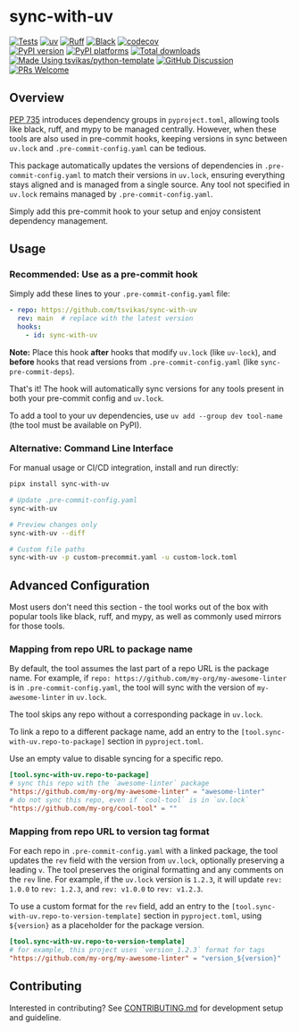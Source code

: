 # sync-with-uv

[![Tests][tests-badge]][tests-link]
[![uv][uv-badge]][uv-link]
[![Ruff][ruff-badge]][ruff-link]
[![Black][black-badge]][black-link]
[![codecov][codecov-badge]][codecov-link]
\
[![PyPI version][pypi-version-badge]][pypi-link]
[![PyPI platforms][pypi-platforms-badge]][pypi-link]
[![Total downloads][pepy-badge]][pepy-link]
\
[![Made Using tsvikas/python-template][template-badge]][template-link]
[![GitHub Discussion][github-discussions-badge]][github-discussions-link]
[![PRs Welcome][prs-welcome-badge]][prs-welcome-link]

## Overview

[PEP 735](https://peps.python.org/pep-0735/) introduces dependency groups in `pyproject.toml`,
allowing tools like black, ruff, and mypy to be managed centrally.
However, when these tools are also used in pre-commit hooks,
keeping versions in sync between `uv.lock` and `.pre-commit-config.yaml` can be tedious.

This package automatically updates the versions of dependencies in `.pre-commit-config.yaml` to match their versions in `uv.lock`,
ensuring everything stays aligned and is managed from a single source.
Any tool not specified in `uv.lock` remains managed by `.pre-commit-config.yaml`.

Simply add this pre-commit hook to your setup and enjoy consistent dependency management.

## Usage

### Recommended: Use as a pre-commit hook

Simply add these lines to your `.pre-commit-config.yaml` file:

```yaml
- repo: https://github.com/tsvikas/sync-with-uv
  rev: main  # replace with the latest version
  hooks:
    - id: sync-with-uv
```

**Note:** Place this hook **after** hooks that modify `uv.lock` (like `uv-lock`), and **before** hooks that read versions from `.pre-commit-config.yaml` (like `sync-pre-commit-deps`).

That's it! The hook will automatically sync versions for any tools present in both your pre-commit config and `uv.lock`.

To add a tool to your uv dependencies, use `uv add --group dev tool-name` (the tool must be available on PyPI).

### Alternative: Command Line Interface

For manual usage or CI/CD integration, install and run directly:

```bash
pipx install sync-with-uv

# Update .pre-commit-config.yaml
sync-with-uv

# Preview changes only
sync-with-uv --diff

# Custom file paths
sync-with-uv -p custom-precommit.yaml -u custom-lock.toml
```

## Advanced Configuration

Most users don't need this section -
the tool works out of the box with popular tools like black, ruff, and mypy,
as well as commonly used mirrors for those tools.

### Mapping from repo URL to package name

By default, the tool assumes the last part of a repo URL is the package name.
For example, if `repo: https://github.com/my-org/my-awesome-linter` is in `.pre-commit-config.yaml`,
the tool will sync with the version of `my-awesome-linter` in `uv.lock`.

The tool skips any repo without a corresponding package in `uv.lock`.

To link a repo to a different package name,
add an entry to the `[tool.sync-with-uv.repo-to-package]` section in `pyproject.toml`.

Use an empty value to disable syncing for a specific repo.

```toml
[tool.sync-with-uv.repo-to-package]
# sync this repo with the `awesome-linter` package
"https://github.com/my-org/my-awesome-linter" = "awesome-linter"
# do not sync this repo, even if `cool-tool` is in `uv.lock`
"https://github.com/my-org/cool-tool" = ""
```

### Mapping from repo URL to version tag format

For each repo in `.pre-commit-config.yaml` with a linked package,
the tool updates the `rev` field with the version from `uv.lock`, optionally preserving a leading `v`.
The tool preserves the original formatting and any comments on the `rev` line.
For example, if the `uv.lock` version is `1.2.3`,
it will update `rev: 1.0.0` to `rev: 1.2.3`,
and `rev: v1.0.0` to `rev: v1.2.3`.

To use a custom format for the `rev` field,
add an entry to the `[tool.sync-with-uv.repo-to-version-template]` section in `pyproject.toml`,
using `${version}` as a placeholder for the package version.

```toml
[tool.sync-with-uv.repo-to-version-template]
# for example, this project uses `version_1.2.3` format for tags
"https://github.com/my-org/my-awesome-linter" = "version_${version}"
```

## Contributing

Interested in contributing?
See [CONTRIBUTING.md](CONTRIBUTING.md) for development setup and guideline.

[black-badge]: https://img.shields.io/badge/code%20style-black-000000.svg
[black-link]: https://github.com/psf/black
[codecov-badge]: https://codecov.io/gh/tsvikas/sync-with-uv/graph/badge.svg
[codecov-link]: https://codecov.io/gh/tsvikas/sync-with-uv
[github-discussions-badge]: https://img.shields.io/static/v1?label=Discussions&message=Ask&color=blue&logo=github
[github-discussions-link]: https://github.com/tsvikas/sync-with-uv/discussions
[pepy-badge]: https://img.shields.io/pepy/dt/sync-with-uv
[pepy-link]: https://pepy.tech/project/sync-with-uv
[prs-welcome-badge]: https://img.shields.io/badge/PRs-welcome-brightgreen.svg
[prs-welcome-link]: https://opensource.guide/how-to-contribute/
[pypi-link]: https://pypi.org/project/sync-with-uv/
[pypi-platforms-badge]: https://img.shields.io/pypi/pyversions/sync-with-uv
[pypi-version-badge]: https://img.shields.io/pypi/v/sync-with-uv
[ruff-badge]: https://img.shields.io/endpoint?url=https://raw.githubusercontent.com/astral-sh/ruff/main/assets/badge/v2.json
[ruff-link]: https://github.com/astral-sh/ruff
[template-badge]: https://img.shields.io/badge/%F0%9F%9A%80_Made_Using-tsvikas%2Fpython--template-gold
[template-link]: https://github.com/tsvikas/python-template
[tests-badge]: https://github.com/tsvikas/sync-with-uv/actions/workflows/ci.yml/badge.svg
[tests-link]: https://github.com/tsvikas/sync-with-uv/actions/workflows/ci.yml
[uv-badge]: https://img.shields.io/endpoint?url=https://raw.githubusercontent.com/astral-sh/uv/main/assets/badge/v0.json
[uv-link]: https://github.com/astral-sh/uv

